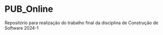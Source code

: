 # PUB_Online
Repositório para realização do trabalho final da disciplina de Construção de Software 2024-1
